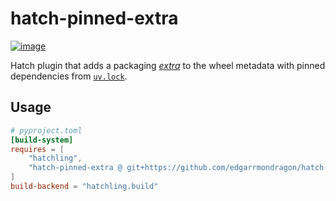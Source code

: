 # hatch-pinned-extra

[![image](https://img.shields.io/pypi/l/hatch-pinned-extras.svg)](https://pypi.python.org/pypi/hatch-pinned-extra)

Hatch plugin that adds a packaging [_extra_](https://packaging.python.org/en/latest/specifications/core-metadata/#provides-extra-multiple-use) to the wheel metadata with pinned dependencies from [`uv.lock`](https://docs.astral.sh/uv/guides/projects/#uvlock).

## Usage

```toml
# pyproject.toml
[build-system]
requires = [
    "hatchling",
    "hatch-pinned-extra @ git+https://github.com/edgarrmondragon/hatch-pinned-extra.git",
]
build-backend = "hatchling.build"
```
